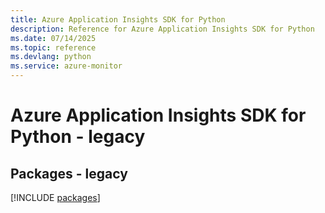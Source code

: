 ```yaml
---
title: Azure Application Insights SDK for Python
description: Reference for Azure Application Insights SDK for Python
ms.date: 07/14/2025
ms.topic: reference
ms.devlang: python
ms.service: azure-monitor
---
```

# Azure Application Insights SDK for Python - legacy
## Packages - legacy
[!INCLUDE [packages](application-insights-index.md)]
